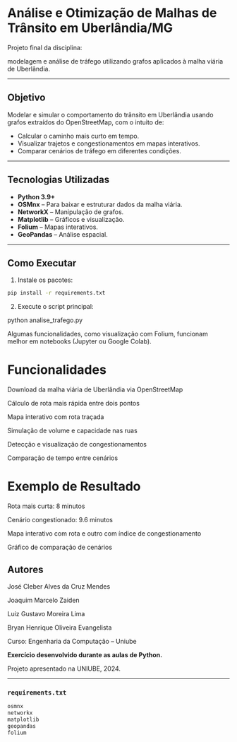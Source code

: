 # Análise e Otimização de Malhas de Trânsito em Uberlândia/MG

Projeto final da disciplina: 

modelagem e análise de tráfego utilizando grafos aplicados à malha viária de Uberlândia.

---

## Objetivo

Modelar e simular o comportamento do trânsito em Uberlândia usando grafos extraídos do OpenStreetMap, com o intuito de:

- Calcular o caminho mais curto em tempo.
- Visualizar trajetos e congestionamentos em mapas interativos.
- Comparar cenários de tráfego em diferentes condições.

---

## Tecnologias Utilizadas

- **Python 3.9+**
- **OSMnx** – Para baixar e estruturar dados da malha viária.
- **NetworkX** – Manipulação de grafos.
- **Matplotlib** – Gráficos e visualização.
- **Folium** – Mapas interativos.
- **GeoPandas** – Análise espacial.

---

## Como Executar

1. Instale os pacotes:

```bash
pip install -r requirements.txt
```

2. Execute o script principal:

python analise_trafego.py

Algumas funcionalidades, como visualização com Folium, funcionam melhor em notebooks (Jupyter ou Google Colab).

# Funcionalidades

Download da malha viária de Uberlândia via OpenStreetMap

Cálculo de rota mais rápida entre dois pontos

Mapa interativo com rota traçada

Simulação de volume e capacidade nas ruas

Detecção e visualização de congestionamentos

Comparação de tempo entre cenários

# Exemplo de Resultado

Rota mais curta: 8 minutos

Cenário congestionado: 9.6 minutos

Mapa interativo com rota e outro com índice de congestionamento

Gráfico de comparação de cenários



## Autores
José Cleber Alves da Cruz Mendes 

Joaquim Marcelo Zaiden

Luiz Gustavo Moreira Lima

Bryan Henrique Oliveira Evangelista

Curso: Engenharia da Computação – Uniube


**Exercício desenvolvido durante as aulas de Python.**

Projeto apresentado na UNIUBE, 2024.

---

###  `requirements.txt`

```txt
osmnx
networkx
matplotlib
geopandas
folium

